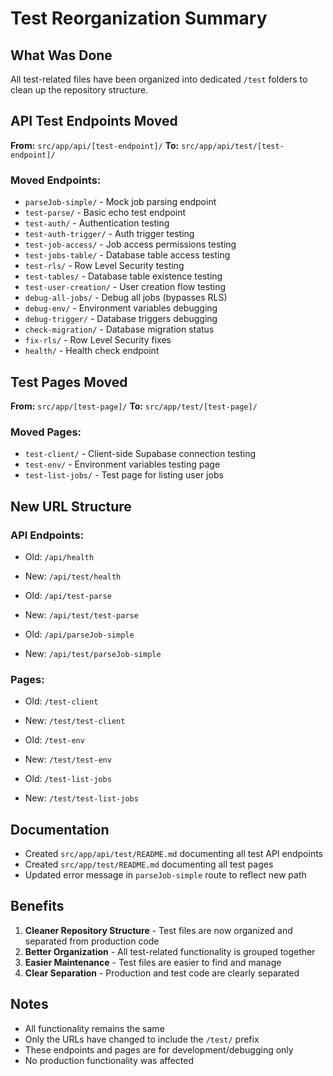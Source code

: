 # Test Reorganization Summary

## What Was Done

All test-related files have been organized into dedicated `/test` folders to clean up the repository structure.

## API Test Endpoints Moved

**From:** `src/app/api/[test-endpoint]/`
**To:** `src/app/api/test/[test-endpoint]/`

### Moved Endpoints:
- `parseJob-simple/` - Mock job parsing endpoint
- `test-parse/` - Basic echo test endpoint
- `test-auth/` - Authentication testing
- `test-auth-trigger/` - Auth trigger testing
- `test-job-access/` - Job access permissions testing
- `test-jobs-table/` - Database table access testing
- `test-rls/` - Row Level Security testing
- `test-tables/` - Database table existence testing
- `test-user-creation/` - User creation flow testing
- `debug-all-jobs/` - Debug all jobs (bypasses RLS)
- `debug-env/` - Environment variables debugging
- `debug-trigger/` - Database triggers debugging
- `check-migration/` - Database migration status
- `fix-rls/` - Row Level Security fixes
- `health/` - Health check endpoint

## Test Pages Moved

**From:** `src/app/[test-page]/`
**To:** `src/app/test/[test-page]/`

### Moved Pages:
- `test-client/` - Client-side Supabase connection testing
- `test-env/` - Environment variables testing page
- `test-list-jobs/` - Test page for listing user jobs

## New URL Structure

### API Endpoints:
- Old: `/api/health`
- New: `/api/test/health`

- Old: `/api/test-parse`
- New: `/api/test/test-parse`

- Old: `/api/parseJob-simple`
- New: `/api/test/parseJob-simple`

### Pages:
- Old: `/test-client`
- New: `/test/test-client`

- Old: `/test-env`
- New: `/test/test-env`

- Old: `/test-list-jobs`
- New: `/test/test-list-jobs`

## Documentation

- Created `src/app/api/test/README.md` documenting all test API endpoints
- Created `src/app/test/README.md` documenting all test pages
- Updated error message in `parseJob-simple` route to reflect new path

## Benefits

1. **Cleaner Repository Structure** - Test files are now organized and separated from production code
2. **Better Organization** - All test-related functionality is grouped together
3. **Easier Maintenance** - Test files are easier to find and manage
4. **Clear Separation** - Production and test code are clearly separated

## Notes

- All functionality remains the same
- Only the URLs have changed to include the `/test/` prefix
- These endpoints and pages are for development/debugging only
- No production functionality was affected 